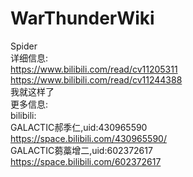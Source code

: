 # WarThunderWiki
Spider<br>
详细信息:<br>
https://www.bilibili.com/read/cv11205311<br>
https://www.bilibili.com/read/cv11244388<br>
我就这样了<br>
更多信息:<br>
bilibili:<br>
GALACTIC郝季仁,uid:430965590<br>
https://space.bilibili.com/430965590/<br>
GALACTIC蒭藁增二,uid:602372617<br>
https://space.bilibili.com/602372617<br>

